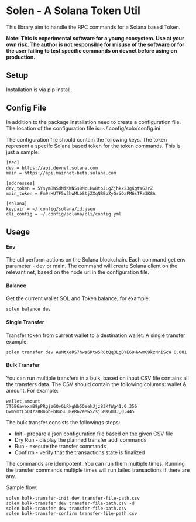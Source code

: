Solen - A Solana Token Util
====

This library aim to handle the RPC commands for a Solana based Token.


**Note: This is experimental software for a young ecosystem. 
Use at your own risk. The author is not responsible for misuse of the software or for the user failing 
to test specific commands on devnet before using on production.**

## Setup ##

Installation is via pip install. 

## Config File ##

In addition to the package installation need to create a configuration file.
The location of the configuration file is: ~/.config/solo/config.ini


The configuration file should contain the following keys.
The token represent a specifc Solana based token for the token commands.
This is just a sample:

```
[RPC]
dev = https://api.devnet.solana.com
main = https://api.mainnet-beta.solana.com

[addresses]
dev_token = 5YsymBWSdNiKWN5s8McLHw8toJLgZjhkx23gKgtWG2rZ
main_token = Fm9rHUTF5v3hwMLbStjZXqNBBoZyGriQaFM6sTFz3K8A

[solana]
keypair = ~/.config/solana/id.json
cli_config = ~/.config/solana/cli/config.yml
```

## Usage ##

#### Env ####
The util perform actions on the Solana blockchain. 
Each command get env parameter - dev or main.
The command will create Solana client on the relevant net, 
based on the node url in the configuration file. 


#### Balance ####

Get the current wallet SOL and Token balance, for example:

```
solen balance dev
```

#### Single Transfer ####

Transfer token from current wallet to a destination wallet.
A single transfer example: 

```
solen transfer dev AuMtXeRS7hws6Ktw5R6tQq3LgDYE69HwwmG9kzNniScW 0.001
```

#### Bulk Transfer ####

You can run multiple transfers in a bulk, based on input CSV file contains all the transfers data.
The CSV should contain the following columns: wallet & amount. For example:

```csv
wallet,amount
7T6B6avexmB9pPRgjz6QvGLRkgNb5QeekJjz83KfWg41,0.356
Gwm9mtLoD4z2BBnGbEbB4Suu8eR62eMwSZsj5Ms6UUJ,0.445
```

The bulk transfer consists the followings steps:
* Init - prepare a json configuration file based on the given CSV file
* Dry Run - display the planned transfer add_commands
* Run - execute the transfer commands
* Confirm - verify that the transactions state is finalized

The commands are idempotent. You can run them multiple times. 
Running the transfer commands multiple times will run failed transactions if there are any.

Sample flow:

```
solen bulk-transfer-init dev transfer-file-path.csv
solen bulk-transfer dev transfer-file-path.csv -d
solen bulk-transfer dev transfer-file-path.csv
solen bulk-transfer-confirm transfer-file-path.csv
```

